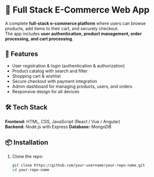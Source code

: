 # 🛒 Full Stack E-Commerce Web App

A complete **full-stack e-commerce platform** where users can browse products, add items to their cart, and securely checkout.  
The app includes **user authentication, product management, order processing, and cart processing**.

## 🚀 Features
- User registration & login (authentication & authorization)
- Product catalog with search and filter
- Shopping cart & wishlist
- Secure checkout with payment integration
- Admin dashboard for managing products, users, and orders
- Responsive design for all devices

## 🛠️ Tech Stack
**Frontend:** HTML, CSS, JavaScript (React / Vue / Angular)  
**Backend:** Node.js with Express 
**Database:** MongoDB 

## 📦 Installation
1. Clone the repo:
   ```bash
   git clone https://github.com/your-username/your-repo-name.git
   cd your-repo-name
